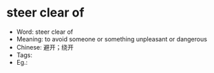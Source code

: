 # steer clear of

- Word: steer clear of
- Meaning: to avoid someone or something unpleasant or dangerous
- Chinese: 避开；绕开
- Tags: 
- Eg.: 
